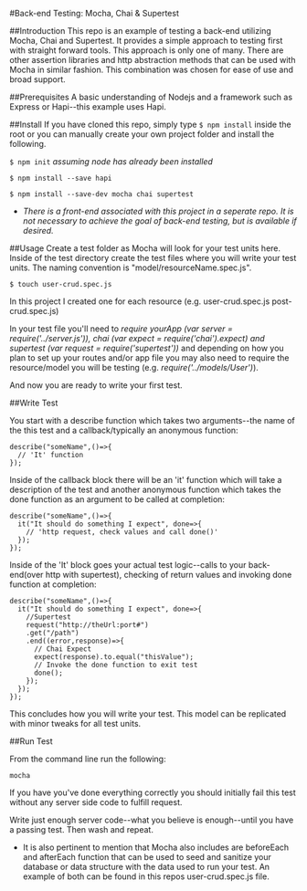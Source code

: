 #Back-end Testing:
Mocha, Chai & Supertest


##Introduction
This repo is an example of testing a back-end utilizing Mocha, Chai and Supertest. It provides a simple approach to testing first with straight forward tools. This approach is only one of many. There are other assertion libraries and http abstraction methods that can be used with Mocha in similar fashion. This combination was chosen for ease of use and broad support. 



##Prerequisites 
A basic understanding of Nodejs and a framework such as Express or Hapi--this example uses Hapi.

##Install
If you have cloned this repo, simply type `$ npm install` inside the root or you can manually create your own project folder and install the following.

`$ npm init` *assuming node has already been installed*

`$ npm install --save hapi`

`$ npm install --save-dev mocha chai supertest`

* *There is a front-end associated with this project in a seperate repo. It is not necessary to achieve the goal of back-end testing, but is available if desired.*

##Usage
Create a test folder as Mocha will look for your test units here. Inside of the test directory create the test files where you will write your test units. The naming convention is "model/resourceName.spec.js". 

`$ touch user-crud.spec.js`

In this project I created one for each resource (e.g. user-crud.spec.js post-crud.spec.js)

In your test file you'll need to *require yourApp (var server = require('../server.js')), chai (var expect = require('chai').expect) and supertest (var request = require('supertest'))* and depending on how you plan to set up your routes and/or app file you may also need to require the resource/model you will be testing (e.g. *require('../models/User')*).

And now you are ready to write your first test.

##Write Test

You start with a describe function which takes two arguments--the name of the this test and a callback/typically an anonymous function:

```
describe("someName",()=>{
  // 'It' function
});
```

Inside of the callback block there will be an 'it' function which will take a description of the test and another anonymous function which takes the done function as an argument to be called at completion:

```
describe("someName",()=>{
  it("It should do something I expect", done=>{
    // 'http request, check values and call done()'
  });
});
```

Inside of the 'It' block goes your actual test logic--calls to your back-end(over http with supertest), checking of return values and invoking done function at completion:

```
describe("someName",()=>{
  it("It should do something I expect", done=>{
    //Supertest
    request("http://theUrl:port#")
    .get("/path")
    .end((error,response)=>{
      // Chai Expect
      expect(response).to.equal("thisValue");
      // Invoke the done function to exit test
      done();
    });
  });
});
```

This concludes how you will write your test. This model can be replicated with minor tweaks for all test units.

##Run Test

From the command line run the following:

`mocha`

If you have you've done everything correctly you should initially fail this test without any server side code to fulfill request. 

Write just enough server code--what you believe is enough--until you have a passing test. 
Then wash and repeat.

* It is also pertinent to mention that Mocha also includes are beforeEach and afterEach function that can be used to seed and sanitize your database or data structure with the data used to run your test. An example of both can be found in this repos user-crud.spec.js file.
